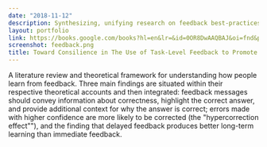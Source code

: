 ```yaml
---
date: "2018-11-12"
description: Synthesizing, unifying research on feedback best-practices
layout: portfolio
link: https://books.google.com/books?hl=en&lr=&id=0OR8DwAAQBAJ&oi=fnd&pg=PA1
screenshot: feedback.png
title: Toward Consilience in The Use of Task-Level Feedback to Promote Learning 
---
```


A literature review and theoretical framework for understanding how people learn from feedback. Three main findings are situated within their respective theoretical accounts and then integrated: feedback messages should convey information about correctness, highlight the correct answer, and provide additional context for why the answer is correct; errors made with higher confidence are more likely to be corrected (the "hypercorrection effect""), and the finding that delayed feedback produces better long-term learning than immediate feedback.